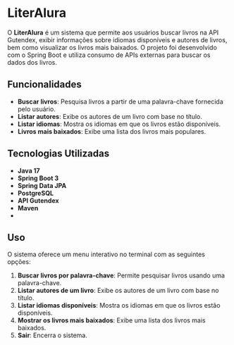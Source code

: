 # LiterAlura

O **LiterAlura** é um sistema que permite aos usuários buscar livros na API Gutendex, exibir informações sobre idiomas disponíveis e autores de livros, bem como visualizar os livros mais baixados. O projeto foi desenvolvido com o Spring Boot e utiliza consumo de APIs externas para buscar os dados dos livros.

## Funcionalidades

- **Buscar livros**: Pesquisa livros a partir de uma palavra-chave fornecida pelo usuário.
- **Listar autores**: Exibe os autores de um livro com base no título.
- **Listar idiomas**: Mostra os idiomas em que os livros estão disponíveis.
- **Livros mais baixados**: Exibe uma lista dos livros mais populares.

## Tecnologias Utilizadas
- **Java 17**
- **Spring Boot 3**
- **Spring Data JPA**
- **PostgreSQL**
- **API Gutendex**
- **Maven**
- 
## Uso

O sistema oferece um menu interativo no terminal com as seguintes opções:

1. **Buscar livros por palavra-chave**: Permite pesquisar livros usando uma palavra-chave.
2. **Listar autores de um livro**: Exibe os autores de um livro com base no título.
3. **Listar idiomas disponíveis**: Mostra os idiomas em que os livros estão disponíveis.
4. **Mostrar os livros mais baixados**: Exibe uma lista dos livros mais baixados.
5. **Sair**: Encerra o sistema.
